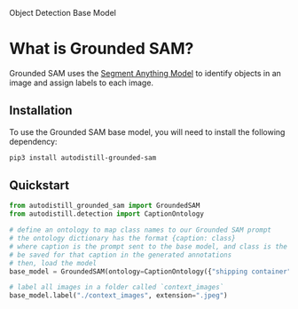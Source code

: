 <span class="od-button">Object Detection</span>
<span class="bm-button">Base Model</span>

# What is Grounded SAM?

Grounded SAM uses the [Segment Anything Model](https://github.com/facebookresearch/segment-anything) to identify objects in an image and assign labels to each image.

## Installation

To use the Grounded SAM base model, you will need to install the following dependency:

```bash
pip3 install autodistill-grounded-sam
```

## Quickstart

```python
from autodistill_grounded_sam import GroundedSAM
from autodistill.detection import CaptionOntology

# define an ontology to map class names to our Grounded SAM prompt
# the ontology dictionary has the format {caption: class}
# where caption is the prompt sent to the base model, and class is the label that will
# be saved for that caption in the generated annotations
# then, load the model
base_model = GroundedSAM(ontology=CaptionOntology({"shipping container": "container"}))

# label all images in a folder called `context_images`
base_model.label("./context_images", extension=".jpeg")
```
